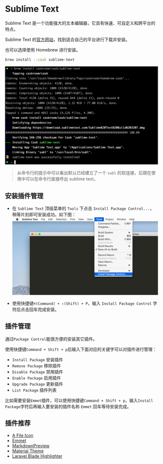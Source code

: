 # Sublime Text

Sublime Text 是一个功能强大的文本编辑器，它具有快速、可自定义和跨平台的特点。

Sublime Text 的[官方网站](https://www.sublimetext.com/)，找到适合自己的平台进行下载并安装。

也可以选择使用 Homebrew 进行安装。

```bash
brew install --cask sublime-text
```

![](images/sublime-text/using-homebrew-installation.png)

> 从命令行的提示中可以看出默认已经建立了一个 `subl` 的软连接，后期在使用中可以在命令行直接呼出 sublime text。

## 安装插件管理

- 在 `Sublime Text` 顶级菜单的 `Tools` 下点击 `Install Package Control...`，稍等片刻即可安装成功。如下图：
  ![](images/sublime-text/install-package-control.png)

- 使用快捷键`⌘(Command) + ⇧(Shift) + P`，输入 `Install Package Control` 字符后点击回车完成安装。

## 插件管理

通过`Package Control`能很方便的安装其它插件。

使用快捷键`Command + Shift + p`后输入下面对应的关键字可以对插件进行管理：

- `Install Package` 安装插件
- `Remove Package` 移除插件
- `Disable Package` 禁用插件
- `Enable Package` 启用插件
- `Upgrade Package` 更新插件
- `List Package` 插件列表

比如需要安装`Emmet`插件，可以使用快捷键`Command + Shift + p`，输入`Install Package`字符后再输入要安装的插件名称 `Emmet` 回车等待安装完成。

## 插件推荐

- [A File Icon](https://packagecontrol.io/packages/A%20File%20Icon)
- [Emmet](https://packagecontrol.io/packages/Emmet)
- [MarkdownPreview](https://packagecontrol.io/packages/MarkdownPreview)
- [Material Theme](https://packagecontrol.io/packages/Material%20Theme)
- [Laravel Blade Highlighter](https://github.com/Medalink/laravel-blade)
 
